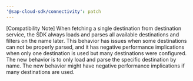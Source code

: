 ```yaml
---
'@sap-cloud-sdk/connectivity': patch
---
```


[Compatibility Note] When fetching a single destination from destination service, the SDK always loads and parses all available destinations and filters on the name later.
This behavior has issues when some destinations can not be properly parsed, and it has negative performance implications when only one destination is used but many destinations were configured.
The new behavior is to only load and parse the specific destination by name.
The new behavior might have negative performance implications if many destinations are used.
